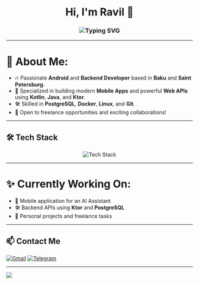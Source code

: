 <h1 align="center">Hi, I'm Ravil 🚀</h1>

<h3 align="center">
  <img src="https://readme-typing-svg.herokuapp.com?font=Fira+Code&size=24&pause=1000&center=true&vCenter=true&width=500&height=60&lines=Building+Mobile+Apps+🚀;Crafting+Backend+APIs+🔥;Freelance+Developer+📱" alt="Typing SVG" />
</h3>

---

# 🚀 About Me:
- 🔥 Passionate **Android** and **Backend Developer** based in **Baku** and **Saint Petersburg**.
- 📱 Specialized in building modern **Mobile Apps** and powerful **Web APIs** using **Kotlin**, **Java**, and **Ktor**.
- 🛠️ Skilled in **PostgreSQL**, **Docker**, **Linux**, and **Git**.
- 🤝 Open to freelance opportunities and exciting collaborations!

---

## 🛠️ Tech Stack

<div align="center">
  <img src="https://skillicons.dev/icons?i=kotlin,java,ktor,postgresql,docker,git,linux" alt="Tech Stack" />
</div>

---

# ✨ Currently Working On:
- 🤖 Mobile application for an AI Assistant
- 🛠️ Backend APIs using **Ktor** and **PostgreSQL**
- 🚀 Personal projects and freelance tasks

---

## 📫 Contact Me

[![Gmail](https://img.shields.io/badge/Gmail-D14836?style=for-the-badge&logo=gmail&logoColor=white)](mailto:ravilmuseyibov66@gmail.com)
[![Telegram](https://img.shields.io/badge/Telegram-2CA5E0?style=for-the-badge&logo=telegram&logoColor=white)](https://t.me/RavilDev)

---
<p align="left">
  <img src="https://capsule-render.vercel.app/api?type=waving&color=0:7F52FF,100:007396&height=120&section=footer"/>
</p>

